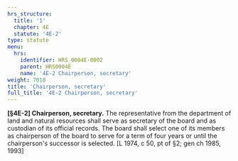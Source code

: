 ```yaml
---
hrs_structure:
  title: '1'
  chapter: 4E
  statute: '4E-2'
type: statute
menu:
  hrs:
    identifier: HRS_0004E-0002
    parent: HRS0004E
    name: '4E-2 Chairperson, secretary'
weight: 7010
title: 'Chairperson, secretary'
full_title: '4E-2 Chairperson, secretary'
---
```

**[§4E-2] Chairperson, secretary.** The representative from the department of land and natural resources shall serve as secretary of the board and as custodian of its official records. The board shall select one of its members as chairperson of the board to serve for a term of four years or until the chairperson's successor is selected. [L 1974, c 50, pt of §2; gen ch 1985, 1993]